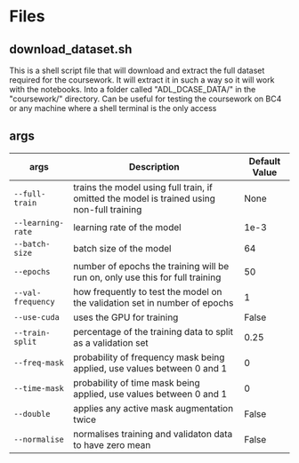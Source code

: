 # Files

## download_dataset.sh

This is a shell script file that will download and extract the full dataset required for the coursework. It will extract it in such a way so it will work with the notebooks. Into a folder called "ADL_DCASE_DATA/" in the "coursework/" directory. Can be useful for testing the coursework on BC4 or any machine where a shell terminal is the only access 

## args

| args | Description | Default Value |
| - | - | - |
| `--full-train` | trains the model using full train, if omitted the model is trained using non-full training | None |
| `--learning-rate` | learning rate of the model | 1e-3 |
| `--batch-size` | batch size of the model | 64 |
| `--epochs` | number of epochs the training will be run on, only use this for full training | 50 |
| `--val-frequency` | how frequently to test the model on the validation set in number of epochs | 1 |
| `--use-cuda` | uses the GPU for training | False | 
| `--train-split` | percentage of the training data to split as a validation set | 0.25 |
| `--freq-mask` | probability of frequency mask being applied, use values between 0 and 1 | 0 |
| `--time-mask` | probability of time mask being applied, use values between 0 and 1 | 0 |
| `--double` | applies any active mask augmentation twice | False |
| `--normalise` | normalises training and validaton data to have zero mean | False |

